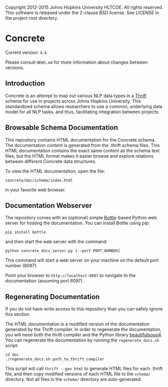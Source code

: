 Copyright 2012-2015 Johns Hopkins University HLTCOE. All rights
reserved.  This software is released under the 2-clause BSD license.
See LICENSE in the project root directory.

Concrete
========

Current version: `4.6`

Please consult `NEWS.md` for more information about changes between versions.

Introduction
------------

Concrete is an attempt to map out various NLP data types in a
[Thrift](http://thrift.apache.org/)
schema for use in projects across Johns Hopkins University.  This
standardized schema allows researchers to use a common, underlying
data model for all NLP tasks, and thus, facilitating integration
between projects.


Browsable Schema Documentation
------------------------------

This repository contains HTML documentation for the Concrete schema.
The documentation content is generated from the .thrift schema files.
This HTML documentation contains the exact same content as the schema
text files, but the HTML format makes it easier browse and explore
relations between different Concrete data structures.

To view the HTML documentation, open the file:

    concrete/doc/schema/index.html

in your favorite web browser.


Documentation Webserver
-----------------------

The repository comes with an (optional) simple
[Bottle](https://www.bottlepy.org)-based Python web server for hosting
the documentation.  You can install Bottle using pip:

    pip install bottle

and then start the web server with the command:

    python concrete_docs_server.py [--port PORT_NUMBER]

This command will start a web server on your machine on the default
port number (8097).

Point your browser to ```http://localhost:8097``` to navigate to the
documentation (assuming port 8097).


Regenerating Documentation
--------------------------

If you do not have write access to this repository than you can safely
ignore this section.

The HTML documentation is a modified version of the documentation
generated by the Thrift compiler.  In order to regenerate the
documentation, you will need both the thrift compiler and the Python
library [beautifulsoup4](https://pypi.python.org/pypi/beautifulsoup4).
You can regenerate the documentation by running the
```regenerate_docs.sh``` script:

    cd doc
    ./regenerate_docs.sh path_to_thrift_compiler

This script will call ```thrift --gen html``` to generate HTML files
for each .thrift file, and then copy modified versions of each HTML
file to the ```schema/``` directory.  Not all files in the
```schema/``` directory are auto-generated.
